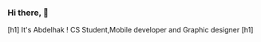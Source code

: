 ### Hi there, 👋
[h1] It's Abdelhak ! CS Student,Mobile developer and Graphic designer  [h1]

<!--
**AbdelhakRazi/AbdelhakRazi** is a ✨ _special_ ✨ repository because its `README.md` (this file) appears on your GitHub profile.

Here are some ideas to get you started:

- 🌱 I’m currently learning ...everything xD
- 👯 I’m looking to collaborate on projects,hackathons 
- 📥 Reach me out : ja_razi@esi.dz 
